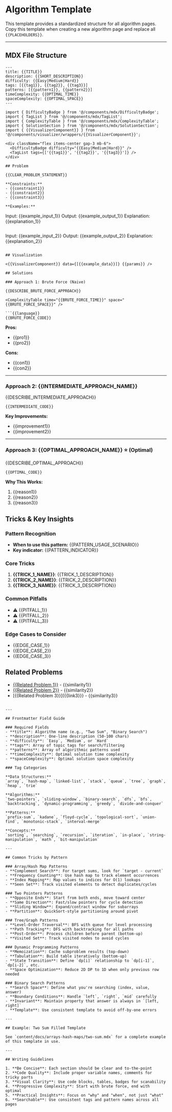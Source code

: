# Algorithm Template

This template provides a standardized structure for all algorithm pages. Copy this template when creating a new algorithm page and replace all `{{PLACEHOLDERS}}`.

---

## MDX File Structure

```mdx
---
title: {{TITLE}}
description: {{SHORT_DESCRIPTION}}
difficulty: {{Easy|Medium|Hard}}
tags: [{{tag1}}, {{tag2}}, {{tag3}}]
patterns: [{{pattern1}}, {{pattern2}}]
timeComplexity: {{OPTIMAL_TIME}}
spaceComplexity: {{OPTIMAL_SPACE}}
---

import { DifficultyBadge } from '@/components/mdx/DifficultyBadge';
import { TagList } from '@/components/mdx/TagList';
import { ComplexityTable } from '@/components/mdx/ComplexityTable';
import { SolutionSection } from '@/components/mdx/SolutionSection';
import { {{VisualizerComponent}} } from '@/components/visualizer/wrappers/{{VisualizerComponent}}';

<div className="flex items-center gap-3 mb-6">
  <DifficultyBadge difficulty="{{Easy|Medium|Hard}}" />
  <TagList tags={['{{tag1}}', '{{tag2}}', '{{tag3}}']} />
</div>

## Problem

{{CLEAR_PROBLEM_STATEMENT}}

**Constraints:**
- {{constraint1}}
- {{constraint2}}
- {{constraint3}}

**Examples:**

```
Input: {{example_input_1}}
Output: {{example_output_1}}
Explanation: {{explanation_1}}
```

```
Input: {{example_input_2}}
Output: {{example_output_2}}
Explanation: {{explanation_2}}
```

## Visualization

<{{VisualizerComponent}} data={[{{example_data}}]} {{params}} />

## Solutions

### Approach 1: Brute Force (Naive)

{{DESCRIBE_BRUTE_FORCE_APPROACH}}

<ComplexityTable time="{{BRUTE_FORCE_TIME}}" space="{{BRUTE_FORCE_SPACE}}" />

```{{language}}
{{BRUTE_FORCE_CODE}}
```

**Pros:**
- {{pro1}}
- {{pro2}}

**Cons:**
- {{con1}}
- {{con2}}

---

### Approach 2: {{INTERMEDIATE_APPROACH_NAME}}

{{DESCRIBE_INTERMEDIATE_APPROACH}}

<ComplexityTable time="{{INTERMEDIATE_TIME}}" space="{{INTERMEDIATE_SPACE}}" />

```{{language}}
{{INTERMEDIATE_CODE}}
```

**Key Improvements:**
- {{improvement1}}
- {{improvement2}}

---

### Approach 3: {{OPTIMAL_APPROACH_NAME}} ⭐ (Optimal)

{{DESCRIBE_OPTIMAL_APPROACH}}

<ComplexityTable time="{{OPTIMAL_TIME}}" space="{{OPTIMAL_SPACE}}" />

```{{language}}
{{OPTIMAL_CODE}}
```

**Why This Works:**
1. {{reason1}}
2. {{reason2}}
3. {{reason3}}

## Tricks & Key Insights

### Pattern Recognition
- **When to use this pattern:** {{PATTERN_USAGE_SCENARIO}}
- **Key indicator:** {{PATTERN_INDICATOR}}

### Core Tricks
1. **{{TRICK_1_NAME}}**: {{TRICK_1_DESCRIPTION}}
2. **{{TRICK_2_NAME}}**: {{TRICK_2_DESCRIPTION}}
3. **{{TRICK_3_NAME}}**: {{TRICK_3_DESCRIPTION}}

### Common Pitfalls
- ⚠️ {{PITFALL_1}}
- ⚠️ {{PITFALL_2}}
- ⚠️ {{PITFALL_3}}

### Edge Cases to Consider
- {{EDGE_CASE_1}}
- {{EDGE_CASE_2}}
- {{EDGE_CASE_3}}

## Related Problems

- [{{Related Problem 1}}]({{link1}}) - {{similarity1}}
- [{{Related Problem 2}}]({{link2}}) - {{similarity2}}
- [{{Related Problem 3}}]({{link3}}} - {{similarity3}}
```

---

## Frontmatter Field Guide

### Required Fields
- **title**: Algorithm name (e.g., "Two Sum", "Binary Search")
- **description**: One-line description (50-100 chars)
- **difficulty**: `Easy`, `Medium`, or `Hard`
- **tags**: Array of topic tags for search/filtering
- **patterns**: Array of algorithmic patterns used
- **timeComplexity**: Optimal solution time complexity
- **spaceComplexity**: Optimal solution space complexity

### Tag Categories

**Data Structures:**
`array`, `hash-map`, `linked-list`, `stack`, `queue`, `tree`, `graph`, `heap`, `trie`

**Algorithms:**
`two-pointers`, `sliding-window`, `binary-search`, `dfs`, `bfs`, `backtracking`, `dynamic-programming`, `greedy`, `divide-and-conquer`

**Patterns:**
`prefix-sum`, `kadane`, `floyd-cycle`, `topological-sort`, `union-find`, `monotonic-stack`, `interval-merge`

**Concepts:**
`sorting`, `searching`, `recursion`, `iteration`, `in-place`, `string-manipulation`, `math`, `bit-manipulation`

---

## Common Tricks by Pattern

### Array/Hash Map Patterns
- **Complement Search**: For target sums, look for `target - current`
- **Frequency Counting**: Use hash map to track element occurrences
- **Index Mapping**: Map values to indices for O(1) lookups
- **Seen Set**: Track visited elements to detect duplicates/cycles

### Two Pointers Patterns
- **Opposite Ends**: Start from both ends, move toward center
- **Same Direction**: Fast/slow pointers for cycle detection
- **Sliding Window**: Expand/contract window for subarrays
- **Partition**: QuickSort-style partitioning around pivot

### Tree/Graph Patterns
- **Level-Order Traversal**: BFS with queue for level processing
- **Path Tracking**: DFS with backtracking for all paths
- **Post-Order**: Process children before parent (bottom-up)
- **Visited Set**: Track visited nodes to avoid cycles

### Dynamic Programming Patterns
- **Memoization**: Cache subproblem results (top-down)
- **Tabulation**: Build table iteratively (bottom-up)
- **State Transition**: Define `dp[i]` relationship to `dp[i-1]`, `dp[i-2]`, etc.
- **Space Optimization**: Reduce 2D DP to 1D when only previous row needed

### Binary Search Patterns
- **Search Space**: Define what you're searching (index, value, answer)
- **Boundary Conditions**: Handle `left`, `right`, `mid` carefully
- **Invariant**: Maintain property that answer is always in `[left, right]`
- **Template**: Use consistent template to avoid off-by-one errors

---

## Example: Two Sum Filled Template

See `content/docs/arrays-hash-maps/two-sum.mdx` for a complete example of this template in use.

---

## Writing Guidelines

1. **Be Concise**: Each section should be clear and to-the-point
2. **Code Quality**: Include proper variable names, comments for tricky parts
3. **Visual Clarity**: Use code blocks, tables, badges for scanability
4. **Progressive Complexity**: Start with brute force, end with optimal
5. **Practical Insights**: Focus on "why" and "when", not just "what"
6. **Searchable**: Use consistent tags and pattern names across all pages
